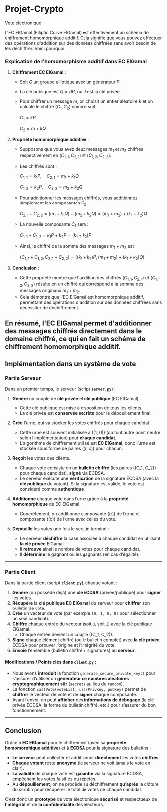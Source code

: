 # Projet-Crypto  
Vote electronique
  
L'EC ElGamal (Elliptic Curve ElGamal) est effectivement un schéma de chiffrement homomorphique additif. Cela signifie que vous pouvez effectuer des opérations d'addition sur des données chiffrées sans avoir besoin de les déchiffrer. Voici pourquoi :

### Explication de l'homomorphisme additif dans EC ElGamal

1. **Chiffrement EC ElGamal** :

   - Soit $` G `$ un groupe elliptique avec un générateur $` P `$.
   - La clé publique est $` Q = dP `$, où $` d `$ est la clé privée.
   - Pour chiffrer un message $` m `$, on choisit un entier aléatoire $` k `$ et on calcule le chiffré $` (C_1, C_2) `$ comme suit :

     $`
     C_1 = kP
     `$

     $`
     C_2 = m + kQ
     `$

2. **Propriété homomorphique additive** :

   - Supposons que vous avez deux messages $` m_1 `$ et $` m_2 `$ chiffrés respectivement en $` (C_{1,1}, C_{2,1}) `$ et $` (C_{1,2}, C_{2,2}) `$.
   - Les chiffrés sont :

     $`
     C_{1,1} = k_1P, \quad C_{2,1} = m_1 + k_1Q
     `$

     $`
     C_{1,2} = k_2P, \quad C_{2,2} = m_2 + k_2Q
     `$

   - Pour additionner les messages chiffrés, vous additionnez simplement les composantes $` C_2 `$ :

     $`
     C_{2,1} + C_{2,2} = (m_1 + k_1Q) + (m_2 + k_2Q) = (m_1 + m_2) + (k_1 + k_2)Q
     `$

   - La nouvelle composante $` C_1 `$ sera :

     $`
     C_{1,1} + C_{1,2} = k_1P + k_2P = (k_1 + k_2)P
     `$

   - Ainsi, le chiffré de la somme des messages $` m_1 + m_2 `$ est

     $`
     (C_{1,1} + C_{1,2}, C_{2,1} + C_{2,2}) = ((k_1 + k_2)P, (m_1 + m_2) + (k_1 + k_2)Q)
     `$

3. **Conclusion** :
   - Cette propriété montre que l'addition des chiffrés $` (C_{1,1}, C_{2,1}) `$ et $` (C_{1,2}, C_{2,2}) `$ résulte en un chiffré qui correspond à la somme des messages originaux $` m_1 + m_2 `$.
   - Cela démontre que l'EC ElGamal est homomorphique additif, permettant des opérations d'addition sur des données chiffrées sans nécessiter de déchiffrement.

En résumé, l'EC ElGamal permet d'additionner des messages chiffrés directement dans le domaine chiffré, ce qui en fait un schéma de chiffrement homomorphique additif.
---

## Implémentation dans un système de vote

### Partie Serveur

Dans un premier temps, le serveur (script **`server.py`**) :

1. **Génère** un couple de **clé privée** et **clé publique** (EC ElGamal).  
   - Cette clé publique est mise à disposition de tous les clients.  
   - La clé privée est **conservée secrète** pour le dépouillement final.

2. **Crée** l’urne, qui va stocker les votes chiffrés pour chaque candidat.  
   - Cette urne est souvent initialisée à \((1, 0)\) (ou tout autre point neutre selon l’implémentation) pour **chaque candidat**.  
   - L’algorithme de chiffrement utilisé est **EC ElGamal**, donc l’urne est stockée sous forme de paires \((r, c)\) pour chacun.

3. **Reçoit** les votes des clients.  
   - Chaque vote consiste en un **bulletin chiffré** (les paires \((C_1, C_2)\) pour chaque candidat), **signé** via ECDSA.  
   - Le serveur exécute une **vérification** de la signature ECDSA (avec la **clé publique** du votant). Si la signature est valide, le vote est considéré comme **authentique**.

4. **Additionne** chaque vote dans l’urne grâce à la **propriété homomorphique** de EC ElGamal.  
   - Concrètement, on additionne composante \((r)\) de l’urne et composante \((c)\) de l’urne avec celles du vote.

5. **Dépouille** les votes une fois le scrutin terminé :  
   - Le serveur **déchiffre** la case associée à chaque candidat en utilisant **la clé privée** ElGamal.  
   - Il **retrouve** ainsi le nombre de votes pour chaque candidat.  
   - Il **détermine** le gagnant ou les gagnants (en cas d’égalité).

---

### Partie Client

Dans la partie client (script **`client.py`**), chaque votant :

1. **Génère** (ou possède déjà) une **clé ECDSA** (privée/publique) pour **signer** les votes.  
2. **Récupère** la **clé publique EC ElGamal** du serveur pour **chiffrer** son bulletin de vote.  
3. **Crée** un vecteur de vote (par exemple `[0, 1, 0, 0]` pour sélectionner un seul candidat).  
4. **Chiffre** chaque entrée du vecteur (soit `0`, soit `1`) avec la clé publique ElGamal.  
   - Chaque entrée devient un couple \((C_1, C_2)\).  
5. **Signe** chaque élément chiffré (ou le bulletin complet) avec **la clé privée** ECDSA pour prouver l’origine et l’intégrité du vote.  
6. **Envoie** l’ensemble (bulletin chiffré + signatures) au **serveur**.

#### Modifications / Points clés dans `client.py` :

- Nous avons **introduit** la fonction `generate_secure_private_key()` pour s’assurer d’utiliser un **générateur de nombres aléatoires cryptographiquement sûr** (`secrets` au lieu de `random`).  
- La fonction `castVote(voteList, userPrivKey, pubKey)` permet de **chiffrer** le vecteur de vote et de **signer** chaque composante.  
- Avant l’envoi, on peut **afficher** des **informations de débogage** (la clé privée ECDSA, la forme du bulletin chiffré, etc.) pour s’assurer du bon fonctionnement.

---

## Conclusion

Grâce à **EC ElGamal** pour le chiffrement (avec sa **propriété homomorphique additive**) et à **ECDSA** pour la signature des bulletins :

- **Le serveur** peut collecter et additionner **directement** les votes **chiffrés**.  
- **Chaque votant** reste **anonyme** (le serveur ne voit jamais le vote en clair).  
- **La validité** de chaque vote est **garantie** via la signature ECDSA, empêchant les votes falsifiés ou répétés.  
- Au **dépouillement**, on ne procède au déchiffrement **qu’après** la clôture du scrutin pour récupérer le total de votes de chaque candidat.

C’est donc un **prototype** de vote électronique **sécurisé** et respectueux de **l’intégrité** et de **la confidentialité** des électeurs.
